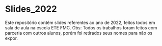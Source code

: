 # Slides_2022
Este repositório contém slides referentes ao ano de 2022, feitos todos em sala de aula na escola ETE FMC.
Obs: Todos os trabalhos foram feitos com parceria com outros alunos, porém foi retirados seus nomes para não os expor. 
